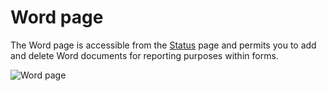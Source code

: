 Word page
=========

The Word page is accessible from the [Status](status) page and permits you to add and delete Word documents for reporting purposes within forms.

![Word page](Images/word.png)

